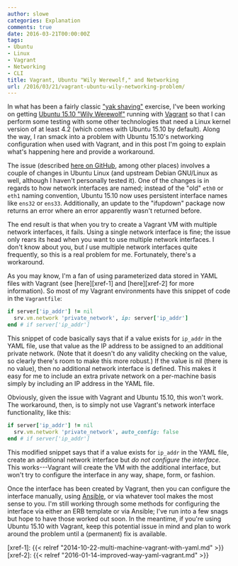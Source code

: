 ```yaml
---
author: slowe
categories: Explanation
comments: true
date: 2016-03-21T00:00:00Z
tags:
- Ubuntu
- Linux
- Vagrant
- Networking
- CLI
title: Vagrant, Ubuntu "Wily Werewolf," and Networking
url: /2016/03/21/vagrant-ubuntu-wily-networking-problem/
---
```


In what has been a fairly classic ["yak shaving"][link-3] exercise, I've been working on getting [Ubuntu 15.10 "Wily Werewolf"][link-1] running with [Vagrant][link-2] so that I can perform some testing with some other technologies that need a Linux kernel version of at least 4.2 (which comes with Ubuntu 15.10 by default). Along the way, I ran smack into a problem with Ubuntu 15.10's networking configuration when used with Vagrant, and in this post I'm going to explain what's happening here and provide a workaround.

The issue (described [here on GitHub][link-4], among other places) involves a couple of changes in Ubuntu Linux (and upstream Debian GNU/Linux as well, although I haven't personally tested it). One of the changes is in regards to how network interfaces are named; instead of the "old" `eth0` or `eth1` naming convention, Ubuntu 15.10 now uses persistent interface names like `ens32` or `ens33`. Additionally, an update to the "ifupdown" package now returns an error where an error apparently wasn't returned before.

The end result is that when you try to create a Vagrant VM with multiple network interfaces, it fails. Using a single network interface is fine; the issue only rears its head when you want to use multiple network interfaces. I don't know about you, but _I_ use multiple network interfaces quite frequently, so this is a real problem for me. Fortunately, there's a workaround.

As you may know, I'm a fan of using parameterized data stored in YAML files with Vagrant (see [here][xref-1] and [here][xref-2] for more information). So most of my Vagrant environments have this snippet of code in the `Vagrantfile`:

``` ruby
if server['ip_addr'] != nil
  srv.vm.network 'private_network', ip: server['ip_addr']
end # if server['ip_addr']
```

This snippet of code basically says that if a value exists for `ip_addr` in the YAML file, use that value as the IP address to be assigned to an additional private network. (Note that it doesn't do any validity checking on the value, so clearly there's room to make this more robust.) If the value is nil (there is no value), then no additional network interface is defined. This makes it easy for me to include an extra private network on a per-machine basis simply by including an IP address in the YAML file.

Obviously, given the issue with Vagrant and Ubuntu 15.10, this won't work. The workaround, then, is to simply not use Vagrant's network interface functionality, like this:

``` ruby
if server['ip_addr'] != nil
  srv.vm.network 'private_network', auto_config: false
end # if server['ip_addr']
```

This modified snippet says that if a value exists for `ip_addr` in the YAML file, create an additional network interface but _do not configure the interface._ This works---Vagrant will create the VM with the additional interface, but won't try to configure the interface in any way, shape, form, or fashion.

Once the interface has been created by Vagrant, then you can configure the interface manually, using [Ansible][link-5], or via whatever tool makes the most sense to you. I'm still working through some methods for configuring the interface via either an ERB template or via Ansible; I've run into a few snags but hope to have those worked out soon. In the meantime, if you're using Ubuntu 15.10 with Vagrant, keep this potential issue in mind and plan to work around the problem until a (permanent) fix is available.



[link-1]: https://wiki.ubuntu.com/WilyWerewolf/ReleaseNotes
[link-2]: https://www.vagrantup.com/
[link-3]: http://projects.csail.mit.edu/gsb/old-archive/gsb-archive/gsb2000-02-11.html
[link-4]: https://github.com/mitchellh/vagrant/issues/6871
[link-5]: https://www.ansible.com/
[xref-1]: {{< relref "2014-10-22-multi-machine-vagrant-with-yaml.md" >}}
[xref-2]: {{< relref "2016-01-14-improved-way-yaml-vagrant.md" >}}
